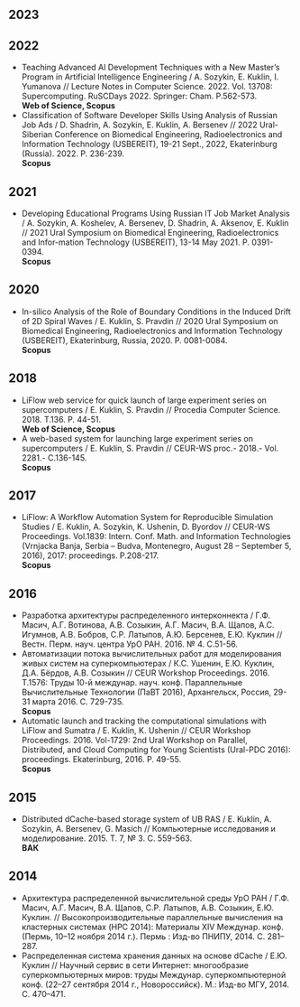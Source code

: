 ## 2023

## 2022

* Teaching Advanced AI Development Techniques with a New Master’s Program in Artificial Intelligence Engineering / A. Sozykin, E. Kuklin, I. Yumanova // Lecture Notes in Computer Science. 2022. Vol. 13708: Supercomputing. RuSCDays 2022. Springer: Cham. P.562-573.  
   **Web of Science, Scopus**
* Classification of Software Developer Skills Using Analysis of Russian Job Ads / D. Shadrin, A. Sozykin, E. Kuklin, A. Bersenev // 2022 Ural-Siberian Conference on Biomedical Engineering, Radioelectronics and Information Technology (USBEREIT), 19-21 Sept., 2022, Ekaterinburg (Russia). 2022. P. 236-239.  
   **Scopus**
   
## 2021

* Developing Educational Programs Using Russian IT Job Market Analysis / A. Sozykin, A. Koshelev, A. Bersenev, D. Shadrin, A. Aksenov, E. Kuklin // 2021 Ural Symposium on Biomedical Engineering, Radioelectronics and Infor-mation Technology (USBEREIT), 13-14 May 2021. P. 0391-0394.  
   **Scopus**
   
## 2020
   
* In-silico Analysis of the Role of Boundary Conditions in the Induced Drift of 2D Spiral Waves / E. Kuklin, S. Pravdin // 2020 Ural Symposium on Biomedical Engineering, Radioelectronics and Information Technology (USBEREIT), Ekaterinburg, Russia, 2020. P. 0081-0084.  
   **Scopus**
   
## 2018
   
* LiFlow web service for quick launch of large experiment series on supercomputers / E. Kuklin, S. Pravdin // Procedia Computer Science. 2018. T.136. P. 44-51.  
   **Web of Science, Scopus**
* A web-based system for launching large experiment series on supercomputers / E. Kuklin, S. Pravdin // CEUR-WS proc.- 2018.- Vol. 2281.- C.136-145.  
   **Scopus**

## 2017

* LiFlow: A Workflow Automation System for Reproducible Simulation Studies / E. Kuklin, A. Sozykin, K. Ushenin, D. Byordov // CEUR-WS Proceedings. Vol.1839: Intern. Conf. Math. and Information Technologies (Vrnjacka Banja, Serbia – Budva, Montenegro, August 28 – September 5, 2016), 2017: proceedings. P.208-217.  
   **Scopus**

## 2016

* Разработка архитектуры распределенного интерконнекта / Г.Ф. Масич, А.Г. Вотинова, А.В. Созыкин, А.Г. Масич, В.А. Щапов, А.С. Игумнов, А.В. Бобров, С.Р. Латыпов, А.Ю. Берсенев, Е.Ю. Куклин // Вестн. Перм. науч. центра УрО РАН. 2016. № 4. С.51-56.
* Автоматизации потока вычислительных работ для моделирования живых систем на суперкомпьютерах / К.С. Ушенин, Е.Ю. Куклин, Д.А. Бёрдов, А.В. Созыкин // CEUR Workshop Proceedings. 2016. T.1576: Труды 10-й междунар. науч. конф. Параллельные Вычислительные Технологии (ПаВТ 2016), Архангельск, Россия, 29-31 марта 2016. C. 729-735.  
   **Scopus**
* Automatic launch and tracking the computational simulations with LiFlow and Sumatra / E. Kuklin, K. Ushenin // CEUR Workshop Proceedings. 2016. Vol-1729: 2nd Ural Workshop on Parallel, Distributed, and Cloud Computing for Young Scientists (Ural-PDC 2016): proceedings. Ekaterinburg, 2016. P. 49-55.  
   **Scopus**
   
## 2015

* Distributed dCache-based storage system of UB RAS / E. Kuklin, A. Sozykin, A. Bersenev, G. Masich // Компьютерные исследования и моделирование. 2015. Т. 7, № 3. С. 559-563.  
    **ВАК**

## 2014

* Архитектура распределенной вычислительной среды УрО РАН / Г.Ф. Масич, А.Г. Масич, В.А. Щапов, С.Р. Латыпов, А.В. Созыкин, Е.Ю. Куклин. // Высокопроизводительные параллельные вычисления на кластерных системах (HPC 2014): Материалы XIV Междунар. конф. (Пермь, 10–12 ноября 2014 г.). Пермь : Изд-во ПНИПУ, 2014. С. 281–287.
* Распределенная система хранения данных на основе dСache / Е.Ю. Куклин // Научный сервис в сети Интернет: многообразие суперкомпьютерных миров: труды Междунар. суперкомпьютерной конф. (22–27 сентября 2014 г., Новороссийск). М.: Изд-во МГУ, 2014. С. 470–471.
